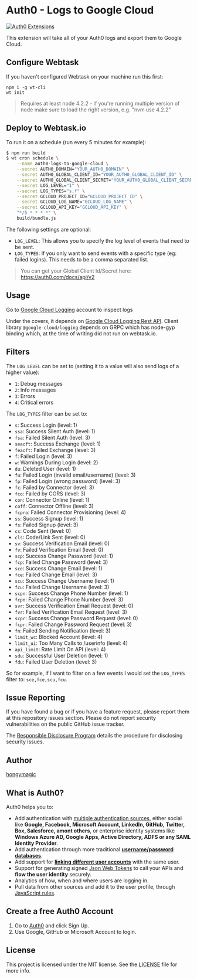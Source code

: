 # Auth0 - Logs to Google Cloud

[![Auth0 Extensions](http://cdn.auth0.com/extensions/assets/badge.svg)](https://sandbox.it.auth0.com/api/run/auth0-extensions/extensions-badge?webtask_no_cache=1)

This extension will take all of your Auth0 logs and export them to Google Cloud.

## Configure Webtask

If you haven't configured Webtask on your machine run this first:

```
npm i -g wt-cli
wt init
```

> Requires at least node 4.2.2 - if you're running multiple version of node make sure to load the right version, e.g. "nvm use 4.2.2"

## Deploy to Webtask.io

To run it on a schedule (run every 5 minutes for example):

```bash
$ npm run build
$ wt cron schedule \
    --name auth0-logs-to-google-cloud \
    --secret AUTH0_DOMAIN="YOUR_AUTH0_DOMAIN" \
    --secret AUTH0_GLOBAL_CLIENT_ID="YOUR_AUTH0_GLOBAL_CLIENT_ID" \
    --secret AUTH0_GLOBAL_CLIENT_SECRET="YOUR_AUTH0_GLOBAL_CLIENT_SECRET" \
    --secret LOG_LEVEL="1" \
    --secret LOG_TYPES="s,f" \
    --secret GCLOUD_PROJECT_ID="GCLOUD_PROJECT_ID" \
    --secret GCLOUD_LOG_NAME="GCLOUD_LOG_NAME" \
    --secret GCLOUD_API_KEY="GCLOUD_API_KEY" \
    "*/5 * * * *" \
    build/bundle.js
```


The following settings are optional:

 - `LOG_LEVEL`: This allows you to specify the log level of events that need to be sent.
 - `LOG_TYPES`: If you only want to send events with a specific type (eg: failed logins). This needs to be a comma separated list.

> You can get your Global Client Id/Secret here: https://auth0.com/docs/api/v2

## Usage

Go to [Google Cloud Logging](https://console.cloud.google.com) account to inspect logs

Under the covers, it depends on [Google Cloud Logging Rest API](https://cloud.google.com/logging/docs/reference/v2/rest/v2/entries/write).
Client library `@google-cloud/logging` depends on GRPC which has node-gyp
binding which, at the time of writing did not run on webtask.io.

## Filters

The `LOG_LEVEL` can be set to (setting it to a value will also send logs of a
higher value):

 - `1`: Debug messages
 - `2`: Info messages
 - `3`: Errors
 - `4`: Critical errors

The `LOG_TYPES` filter can be set to:

- `s`: Success Login (level: 1)
- `ssa`: Success Silent Auth (level: 1)
- `fsa`: Failed Silent Auth (level: 3)
- `seacft`: Success Exchange (level: 1)
- `feacft`: Failed Exchange (level: 3)
- `f`: Failed Login (level: 3)
- `w`: Warnings During Login (level: 2)
- `du`: Deleted User (level: 1)
- `fu`: Failed Login (invalid email/username) (level: 3)
- `fp`: Failed Login (wrong password) (level: 3)
- `fc`: Failed by Connector (level: 3)
- `fco`: Failed by CORS (level: 3)
- `con`: Connector Online (level: 1)
- `coff`: Connector Offline (level: 3)
- `fcpro`: Failed Connector Provisioning (level: 4)
- `ss`: Success Signup (level: 1)
- `fs`: Failed Signup (level: 3)
- `cs`: Code Sent (level: 0)
- `cls`: Code/Link Sent (level: 0)
- `sv`: Success Verification Email (level: 0)
- `fv`: Failed Verification Email (level: 0)
- `scp`: Success Change Password (level: 1)
- `fcp`: Failed Change Password (level: 3)
- `sce`: Success Change Email (level: 1)
- `fce`: Failed Change Email (level: 3)
- `scu`: Success Change Username (level: 1)
- `fcu`: Failed Change Username (level: 3)
- `scpn`: Success Change Phone Number (level: 1)
- `fcpn`: Failed Change Phone Number (level: 3)
- `svr`: Success Verification Email Request (level: 0)
- `fvr`: Failed Verification Email Request (level: 3)
- `scpr`: Success Change Password Request (level: 0)
- `fcpr`: Failed Change Password Request (level: 3)
- `fn`: Failed Sending Notification (level: 3)
- `limit_wc`: Blocked Account (level: 4)
- `limit_ui`: Too Many Calls to /userinfo (level: 4)
- `api_limit`: Rate Limit On API (level: 4)
- `sdu`: Successful User Deletion (level: 1)
- `fdu`: Failed User Deletion (level: 3)

So for example, if I want to filter on a few events I would set the `LOG_TYPES`
filter to: `sce,fce,scu,fcu`.

## Issue Reporting

If you have found a bug or if you have a feature request, please report them at
this repository issues section. Please do not report security vulnerabilities on
the public GitHub issue tracker.

The [Responsible Disclosure Program](https://auth0.com/whitehat) details the
procedure for disclosing security issues.

## Author

[hongymagic](https://github.com/hongymagic)

## What is Auth0?

Auth0 helps you to:

* Add authentication with [multiple authentication sources](https://docs.auth0.com/identityproviders), either social like **Google, Facebook, Microsoft Account, LinkedIn, GitHub, Twitter, Box, Salesforce, amont others**, or enterprise identity systems like **Windows Azure AD, Google Apps, Active Directory, ADFS or any SAML Identity Provider**.
* Add authentication through more traditional **[username/password databases](https://docs.auth0.com/mysql-connection-tutorial)**.
* Add support for **[linking different user accounts](https://docs.auth0.com/link-accounts)** with the same user.
* Support for generating signed [Json Web Tokens](https://docs.auth0.com/jwt) to call your APIs and **flow the user identity** securely.
* Analytics of how, when and where users are logging in.
* Pull data from other sources and add it to the user profile, through [JavaScript rules](https://docs.auth0.com/rules).

## Create a free Auth0 Account

1. Go to [Auth0](https://auth0.com) and click Sign Up.
2. Use Google, GitHub or Microsoft Account to login.

## License

This project is licensed under the MIT license. See the [LICENSE](LICENSE) file for more info.
